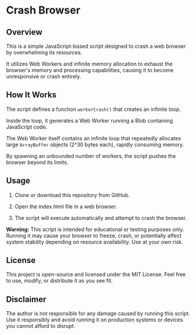 # Crash Browser
## Overview
This is a simple JavaScript-based script designed to crash a web browser by overwhelming its resources. 

It utilizes Web Workers and infinite memory allocation to exhaust the browser's memory and processing capabilities, causing it to become unresponsive or crash entirely.

## How It Works
The script defines a function `workerCrash()` that creates an infinite loop.

Inside the loop, it generates a Web Worker running a Blob containing JavaScript code.

The Web Worker itself contains an infinite loop that repeatedly allocates large `ArrayBuffer` objects (2^30 bytes each), rapidly consuming memory.

By spawning an unbounded number of workers, the script pushes the browser beyond its limits.

## Usage
1. Clone or download this repository from GitHub.

2. Open the index.html file in a web browser.

3. The script will execute automatically and attempt to crash the browser.

**Warning:** This script is intended for educational or testing purposes only. Running it may cause your browser to freeze, crash, or potentially affect system stability depending on resource availability. Use at your own risk.

## License
This project is open-source and licensed under the MIT License. Feel free to use, modify, or distribute it as you see fit.

## Disclaimer
The author is not responsible for any damage caused by running this script. Use it responsibly and avoid running it on production systems or devices you cannot afford to disrupt.
